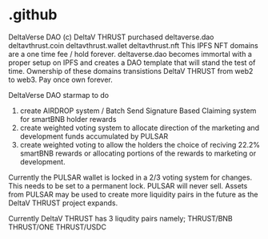 # .github
DeltaVerse DAO (c) DeltaV THRUST purchased deltaverse.dao deltavthrust.coin deltavthrust.wallet deltavthrust.nft
This IPFS NFT domains are a one time fee / hold forever. deltaverse.dao becomes immortal with a proper setup on IPFS and creates a DAO template that will stand the test of time. Ownership of these domains transistions DeltaV THRUST from web2 to web3. Pay once own forever.

DeltaVerse DAO starmap to do

1) create AIRDROP system / Batch Send Signature Based Claiming system for smartBNB holder rewards
2) create weighted voting system to allocate direction of the marketing and development funds accumulated by PULSAR
3) create weighted voting to allow the holders the choice of reciving 22.2% smartBNB rewards or allocating portions of the rewards to marketing or development.

Currently the PULSAR wallet is locked in a 2/3 voting system for changes. This needs to be set to a permanent lock. PULSAR will never sell. Assets from PULSAR may be used to create more liquidity pairs in the future as the DeltaV THRUST project expands.

Currently DeltaV THRUST has 3 liqudity pairs namely;
THRUST/BNB
THRUST/ONE 
THRUST/USDC

